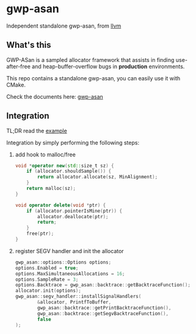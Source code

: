 # gwp-asan

Independent standalone gwp-asan, from [llvm](https://github.com/llvm/llvm-project)

## What's this

GWP-ASan is a sampled allocator framework that assists in finding use-after-free and heap-buffer-overflow bugs in
**production** environments.

This repo contains a standalone gwp-asan, you can easily use it with CMake.

Check the documents here: [gwp-asan](https://llvm.org/docs/GwpAsan.html)

## Integration

TL;DR read the [example](https://github.com/fanyang89/gwp-asan/blob/main/example/helloworld/main.cc)

Integration by simply performing the following steps:

1. add hook to malloc/free

    ```c++
    void *operator new(std::size_t sz) {
        if (allocator.shouldSample()) {
            return allocator.allocate(sz, MinAlignment);
        }
        return malloc(sz);
    }

    void operator delete(void *ptr) {
        if (allocator.pointerIsMine(ptr)) {
            allocator.deallocate(ptr);
            return;
        }
        free(ptr);
    }
    ```

2. register SEGV handler and init the allocator

    ```c++
    gwp_asan::options::Options options;
    options.Enabled = true;
    options.MaxSimultaneousAllocations = 16;
    options.SampleRate = 3;
    options.Backtrace = gwp_asan::backtrace::getBacktraceFunction();
    allocator.init(options);
    gwp_asan::segv_handler::installSignalHandlers(
            &allocator, PrintfToBuffer,
            gwp_asan::backtrace::getPrintBacktraceFunction(),
            gwp_asan::backtrace::getSegvBacktraceFunction(),
            false
    );
    ```
